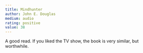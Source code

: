 ```yaml
---
title: Mindhunter 
author: John E. Douglas
medium: audio
rating: positive
value: 38
---
```


A good read. If you liked the TV show, the book is very similar, but worthwhile.